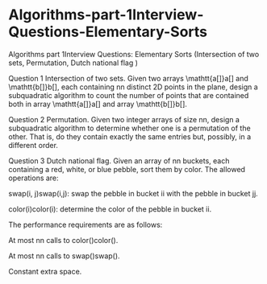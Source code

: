 # Algorithms-part-1Interview-Questions-Elementary-Sorts
Algorithms part 1Interview Questions: Elementary Sorts (Intersection of two sets, Permutation, Dutch national flag )

Question 1
Intersection of two sets. Given two arrays \mathtt{a[]}a[] and \mathtt{b[]}b[], each containing nn distinct 2D points in the plane, design a subquadratic algorithm to count the number of points that are contained both in array \mathtt{a[]}a[] and array \mathtt{b[]}b[].




Question 2
Permutation. Given two integer arrays of size nn, design a subquadratic algorithm to determine whether one is a permutation of the other. That is, do they contain exactly the same entries but, possibly, in a different order.




Question 3
Dutch national flag. Given an array of nn buckets, each containing a red, white, or blue pebble, sort them by color. The allowed operations are:

swap(i, j)swap(i,j):  swap the pebble in bucket ii with the pebble in bucket jj.

color(i)color(i): determine the color of the pebble in bucket ii.

The performance requirements are as follows:

At most nn calls to color()color().

At most nn calls to swap()swap().

Constant extra space.

